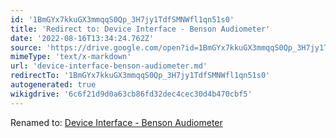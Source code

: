 ```yaml
---
id: '1BmGYx7kkuGX3mmqqS0Qp_3H7jy1TdfSMNWfl1qn51s0'
title: 'Redirect to: Device Interface - Benson Audiometer'
date: '2022-08-16T13:34:24.762Z'
source: 'https://drive.google.com/open?id=1BmGYx7kkuGX3mmqqS0Qp_3H7jy1TdfSMNWfl1qn51s0'
mimeType: 'text/x-markdown'
url: 'device-interface-benson-audiometer.md'
redirectTo: '1BmGYx7kkuGX3mmqqS0Qp_3H7jy1TdfSMNWfl1qn51s0'
autogenerated: true
wikigdrive: '6c6f21d9d0a63cb86fd32dec4cec30d4b470cbf5'
---
```

Renamed to: [Device Interface - Benson Audiometer](device-interface-benson-audiometer.md)
